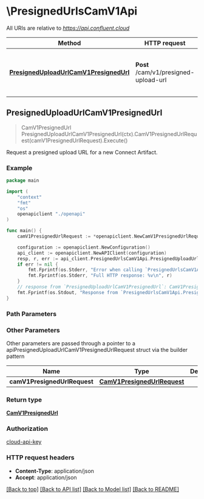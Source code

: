 # \PresignedUrlsCamV1Api

All URIs are relative to *https://api.confluent.cloud*

Method | HTTP request | Description
------------- | ------------- | -------------
[**PresignedUploadUrlCamV1PresignedUrl**](PresignedUrlsCamV1Api.md#PresignedUploadUrlCamV1PresignedUrl) | **Post** /cam/v1/presigned-upload-url | Request a presigned upload URL for a new Connect Artifact.



## PresignedUploadUrlCamV1PresignedUrl

> CamV1PresignedUrl PresignedUploadUrlCamV1PresignedUrl(ctx).CamV1PresignedUrlRequest(camV1PresignedUrlRequest).Execute()

Request a presigned upload URL for a new Connect Artifact.



### Example

```go
package main

import (
    "context"
    "fmt"
    "os"
    openapiclient "./openapi"
)

func main() {
    camV1PresignedUrlRequest := *openapiclient.NewCamV1PresignedUrlRequest() // CamV1PresignedUrlRequest |  (optional)

    configuration := openapiclient.NewConfiguration()
    api_client := openapiclient.NewAPIClient(configuration)
    resp, r, err := api_client.PresignedUrlsCamV1Api.PresignedUploadUrlCamV1PresignedUrl(context.Background()).CamV1PresignedUrlRequest(camV1PresignedUrlRequest).Execute()
    if err != nil {
        fmt.Fprintf(os.Stderr, "Error when calling `PresignedUrlsCamV1Api.PresignedUploadUrlCamV1PresignedUrl``: %v\n", err)
        fmt.Fprintf(os.Stderr, "Full HTTP response: %v\n", r)
    }
    // response from `PresignedUploadUrlCamV1PresignedUrl`: CamV1PresignedUrl
    fmt.Fprintf(os.Stdout, "Response from `PresignedUrlsCamV1Api.PresignedUploadUrlCamV1PresignedUrl`: %v\n", resp)
}
```

### Path Parameters



### Other Parameters

Other parameters are passed through a pointer to a apiPresignedUploadUrlCamV1PresignedUrlRequest struct via the builder pattern


Name | Type | Description  | Notes
------------- | ------------- | ------------- | -------------
 **camV1PresignedUrlRequest** | [**CamV1PresignedUrlRequest**](CamV1PresignedUrlRequest.md) |  | 

### Return type

[**CamV1PresignedUrl**](cam.v1.PresignedUrl.md)

### Authorization

[cloud-api-key](../README.md#cloud-api-key)

### HTTP request headers

- **Content-Type**: application/json
- **Accept**: application/json

[[Back to top]](#) [[Back to API list]](../README.md#documentation-for-api-endpoints)
[[Back to Model list]](../README.md#documentation-for-models)
[[Back to README]](../README.md)

